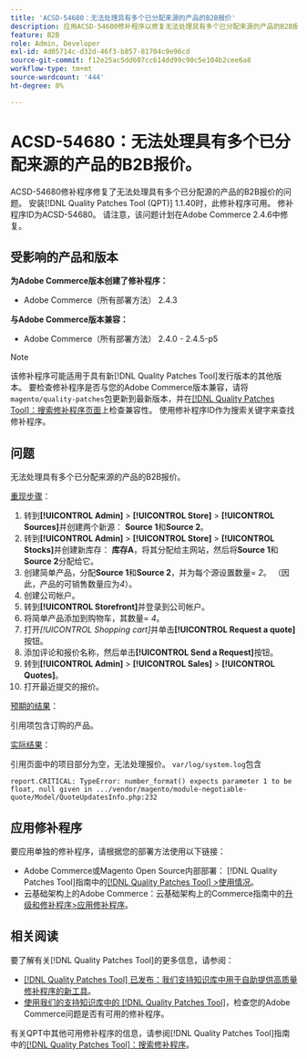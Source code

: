 ```yaml
---
title: 'ACSD-54680：无法处理具有多个已分配来源的产品的B2B报价'
description: 应用ACSD-54680修补程序以修复无法处理具有多个已分配来源的产品的B2B报价的Adobe Commerce问题。
feature: B2B
role: Admin, Developer
exl-id: 4d05714c-d32d-46f3-b857-81704c9e96cd
source-git-commit: f12e25ac5dd607cc614dd99c90c5e104b2cee6a8
workflow-type: tm+mt
source-wordcount: '444'
ht-degree: 0%

---
```


# ACSD-54680：无法处理具有多个已分配来源的产品的B2B报价。

ACSD-54680修补程序修复了无法处理具有多个已分配源的产品的B2B报价的问题。 安装[!DNL Quality Patches Tool (QPT)] 1.1.40时，此修补程序可用。 修补程序ID为ACSD-54680。 请注意，该问题计划在Adobe Commerce 2.4.6中修复。

## 受影响的产品和版本

**为Adobe Commerce版本创建了修补程序：**

* Adobe Commerce（所有部署方法） 2.4.3

**与Adobe Commerce版本兼容：**

* Adobe Commerce（所有部署方法） 2.4.0 - 2.4.5-p5

>[!NOTE]
>
>该修补程序可能适用于具有新[!DNL Quality Patches Tool]发行版本的其他版本。 要检查修补程序是否与您的Adobe Commerce版本兼容，请将`magento/quality-patches`包更新到最新版本，并在[[!DNL Quality Patches Tool]：搜索修补程序页面](https://experienceleague.adobe.com/tools/commerce-quality-patches/index.html)上检查兼容性。 使用修补程序ID作为搜索关键字来查找修补程序。

## 问题

无法处理具有多个已分配来源的产品的B2B报价。

<u>重现步骤</u>：

1. 转到&#x200B;**[!UICONTROL Admin]** > **[!UICONTROL Store]** > **[!UICONTROL Sources]**&#x200B;并创建两个新源： **Source 1**&#x200B;和&#x200B;**Source 2**。
1. 转到&#x200B;**[!UICONTROL Admin]** > **[!UICONTROL Store]** > **[!UICONTROL Stocks]**&#x200B;并创建新库存： **库存A**，将其分配给主网站，然后将&#x200B;**Source 1**&#x200B;和&#x200B;**Source 2**&#x200B;分配给它。
1. 创建简单产品，分配&#x200B;**Source 1**&#x200B;和&#x200B;**Source 2**，并为每个源设置数量= *2*。 （因此，产品的可销售数量应为&#x200B;*4*）。
1. 创建公司帐户。
1. 转到&#x200B;**[!UICONTROL Storefront]**&#x200B;并登录到公司帐户。
1. 将简单产品添加到购物车，其数量= *4*。
1. 打开&#x200B;*[!UICONTROL Shopping cart]*&#x200B;并单击&#x200B;**[!UICONTROL Request a quote]**&#x200B;按钮。
1. 添加评论和报价名称，然后单击&#x200B;**[!UICONTROL Send a Request]**&#x200B;按钮。
1. 转到&#x200B;**[!UICONTROL Admin]** > **[!UICONTROL Sales]** > **[!UICONTROL Quotes]**。
1. 打开最近提交的报价。

<u>预期的结果</u>：

引用项包含订购的产品。

<u>实际结果</u>：

引用页面中的项目部分为空，无法处理报价。
`var/log/system.log`包含

```
report.CRITICAL: TypeError: number_format() expects parameter 1 to be float, null given in .../vendor/magento/module-negotiable-quote/Model/QuoteUpdatesInfo.php:232
```

## 应用修补程序

要应用单独的修补程序，请根据您的部署方法使用以下链接：

* Adobe Commerce或Magento Open Source内部部署： [!DNL Quality Patches Tool]指南中的[[!DNL Quality Patches Tool] >使用情况](https://experienceleague.adobe.com/docs/commerce-operations/tools/quality-patches-tool/usage.html)。
* 云基础架构上的Adobe Commerce：云基础架构上的Commerce指南中的[升级和修补程序>应用修补程序](https://experienceleague.adobe.com/docs/commerce-cloud-service/user-guide/develop/upgrade/apply-patches.html)。

## 相关阅读

要了解有关[!DNL Quality Patches Tool]的更多信息，请参阅：

* [[!DNL Quality Patches Tool] 已发布：我们支持知识库中用于自助提供高质量修补程序的新工具](/help/announcements/adobe-commerce-announcements/magento-quality-patches-released-new-tool-to-self-serve-quality-patches.md)。
* [使用我们的支持知识库中的 [!DNL Quality Patches Tool]](/help/support-tools/patches-available-in-qpt-tool/check-patch-for-magento-issue-with-magento-quality-patches.md)，检查您的Adobe Commerce问题是否有可用的修补程序。

有关QPT中其他可用修补程序的信息，请参阅[!DNL Quality Patches Tool]指南中的[[!DNL Quality Patches Tool]：搜索修补程序](https://experienceleague.adobe.com/tools/commerce-quality-patches/index.html)。
